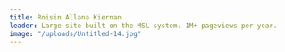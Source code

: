 ```yaml
---
title: Roisin Allana Kiernan
leader: Large site built on the MSL system. 1M+ pageviews per year.
image: "/uploads/Untitled-14.jpg"
---
```


